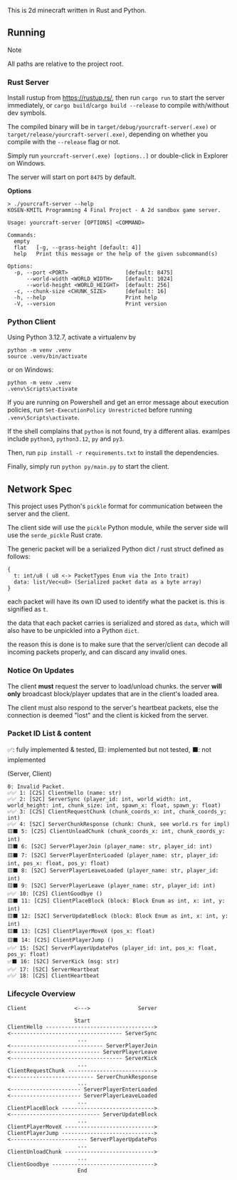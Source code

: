 This is 2d minecraft written in Rust and Python.

## Running
> [!NOTE]
> All paths are relative to the project root.
### Rust Server
Install rustup from https://rustup.rs/, then run
`cargo run` to start the server immediately, or `cargo build`/`cargo build --release` to compile with/without dev symbols.

The compiled binary will be in `target/debug/yourcraft-server(.exe)` or `target/release/yourcraft-server(.exe)`, depending on whether you compile with the `--release` flag or not.

Simply run `yourcraft-server(.exe) [options..]` or double-click in Explorer on Windows.

The server will start on port `8475` by default.

**Options**

```shell
> ./yourcraft-server --help
KOSEN-KMITL Programming 4 Final Project - A 2d sandbox game server.

Usage: yourcraft-server [OPTIONS] <COMMAND>

Commands:
  empty  
  flat   [-g, --grass-height [default: 4]]
  help   Print this message or the help of the given subcommand(s)

Options:
  -p, --port <PORT>                  [default: 8475]
      --world-width <WORLD_WIDTH>    [default: 1024]
      --world-height <WORLD_HEIGHT>  [default: 256]
  -c, --chunk-size <CHUNK_SIZE>      [default: 16]
  -h, --help                         Print help
  -V, --version                      Print version
```

### Python Client
Using Python 3.12.7, activate a virtualenv by
```shell
python -m venv .venv
source .venv/bin/activate
```
or on Windows:
```shell
python -m venv .venv
.venv\Scripts\activate
```
If you are running on Powershell and get an error message about execution policies, run
`Set-ExecutionPolicy Unrestricted` before running `.venv\Scripts\activate`.

If the shell complains that `python` is not found, try a different alias. examlpes include
`python3`, `python3.12`, `py` and `py3`.

Then, run `pip install -r requirements.txt` to install the dependencies.

Finally, simply run `python py/main.py` to start the client.

## Network Spec
This project uses Python's `pickle` format for communication between the server and the client.

The client side will use the `pickle` Python module, while the server side will use the `serde_pickle` Rust crate.

The generic packet will be a serialized Python dict / rust struct defined as follows:
```
{
  t: int/u8 ( u8 <-> PacketTypes Enum via the Into trait)
  data: list/Vec<u8> (Serialized packet data as a byte array)
}
```

each packet will have its own ID used to identify what the packet is. this is signified as `t`.

the data that each packet carries is serialized and stored as `data`, which will also have to be unpickled into a Python `dict`.

the reason this is done is to make sure that the server/client can decode all incoming packets properly, and can discard any invalid ones.

### Notice On Updates
The client **must** request the server to load/unload chunks. the server **will only** broadcast block/player updates that are in the client's loaded area.

The client must also respond to the server's heartbeat packets, else the connection is deemed "lost" and the client is
kicked from the server.

### Packet ID List & content 
✅: fully implemented & tested, 🟨: implemented but not tested, ⬛: not implemented

(Server, Client)
```
0: Invalid Packet.
✅✅ 1: [C2S] ClientHello (name: str)                                                                                           
✅✅ 2: [S2C] ServerSync (player_id: int, world_width: int, world_height: int, chunk_size: int, spawn_x: float, spawn_y: float) 
✅✅ 3: [C2S] ClientRequestChunk (chunk_coords_x: int, chunk_coords_y: int)                                                     
✅✅ 4: [S2C] ServerChunkResponse (chunk: Chunk, see world.rs for impl)                                                         
🟨⬛ 5: [C2S] ClientUnloadChunk (chunk_coords_x: int, chunk_coords_y: int)                                                      
🟨⬛ 6: [S2C] ServerPlayerJoin (player_name: str, player_id: int)                                                               
🟨⬛ 7: [S2C] ServerPlayerEnterLoaded (player_name: str, player_id: int, pos_x: float, pos_y: float)                            
🟨⬛ 8: [S2C] ServerPlayerLeaveLoaded (player_name: str, player_id: int)                                                        
🟨⬛ 9: [S2C] ServerPlayerLeave (player_name: str, player_id: int)                                                              
✅✅ 10: [C2S] ClientGoodbye ()                                                                                                 
🟨⬛ 11: [C2S] ClientPlaceBlock (block: Block Enum as int, x: int, y: int)                                                      
🟨⬛ 12: [S2C] ServerUpdateBlock (block: Block Enum as int, x: int, y: int)                                                     
🟨⬛ 13: [C2S] ClientPlayerMoveX (pos_x: float)                                                                                 
🟨⬛ 14: [C2S] ClientPlayerJump ()                                                                                              
✅✅ 15: [S2C] ServerPlayerUpdatePos (player_id: int, pos_x: float, pos_y: float)                                               
✅⬛ 16: [S2C] ServerKick (msg: str)                                                                                            
✅✅ 17: [S2C] ServerHeartbeat                                                                                                  
✅✅ 18: [C2S] ClientHeartbeat                                                                                                  
```

### Lifecycle Overview
```
Client               <--->               Server

                     Start
ClientHello ---------------------------------->
<----------------------------------- ServerSync
                      ...
<----------------------------- ServerPlayerJoin
<---------------------------- ServerPlayerLeave
<----------------------------------- ServerKick
                      ...
ClientRequestChunk --------------------------->
<-------------------------- ServerChunkResponse
                      ...
<---------------------- ServerPlayerEnterLoaded
<---------------------- ServerPlayerLeaveLoaded
                      ...
ClientPlaceBlock ----------------------------->
<---------------------------- ServerUpdateBlock
                      ...
ClientPlayerMoveX ---------------------------->
ClientPlayerJump ----------------------------->
<------------------------ ServerPlayerUpdatePos
                      ...
ClientUnloadChunk ---------------------------->
                      ...
ClientGoodbye -------------------------------->
                      End
```
